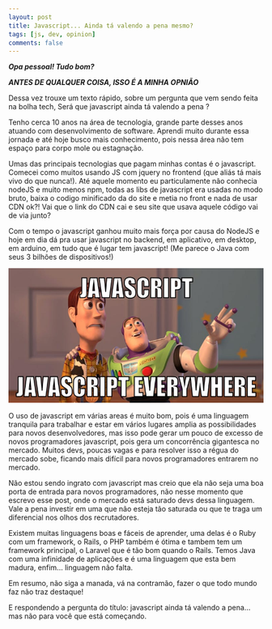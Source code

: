 ```yaml
---
layout: post
title: Javascript... Ainda tá valendo a pena mesmo?
tags: [js, dev, opinion]
comments: false
---
```

***Opa pessoal! Tudo bom?***

***ANTES DE QUALQUER COISA, ISSO É A MINHA OPNIÃO***

Dessa vez trouxe um texto rápido, sobre um pergunta que vem sendo feita na bolha tech, Será que javascript ainda tá valendo a pena ?

Tenho cerca 10 anos na área de tecnologia, grande parte desses anos atuando com desenvolvimento de software. Aprendi muito durante essa jornada e até hoje busco mais conhecimento, pois nessa área não tem espaço para corpo mole ou estagnação.

Umas das principais tecnologias que pagam minhas contas é o javascript. Comecei como muitos usando JS com jquery no frontend (que aliás tá mais vivo do que nunca!). Até aquele momento eu particulamente não conhecia nodeJS e muito menos npm, todas as libs de javascript era usadas no modo bruto, baixa o codigo minificado da do site e metia no front e nada de usar CDN ok?! Vai que o link do CDN cai e seu site que usava aquele código vai de via junto?

Com o tempo o javascript ganhou muito mais força por causa do NodeJS e hoje em dia dá pra usar javascript no backend, em aplicativo, em desktop, em arduino, em tudo que é lugar tem javascript! (Me parece o Java com seus 3 bilhões de dispositivos!)

![Javascript Everywhere](/assets/img/javascript-ends/javascript-every.jpg)

O uso de javascript em várias areas é muito bom, pois é uma linguagem tranquila para trabalhar e estar em vários lugares amplia as possibilidades para novos desenvolvedores, mas isso pode gerar um pouco de excesso de novos programadores javascript, pois gera um concorrência gigantesca no mercado. Muitos devs, poucas vagas e para resolver isso a régua do mercado sobe, ficando mais difícil para novos programadores entrarem no mercado.

Não estou sendo ingrato com javascript mas creio que ela não seja uma boa porta de entrada para novos programadores, não nesse momento que escrevo esse post, onde o mercado está saturado devs dessa linguagem. Vale a pena investir em uma que não esteja tão saturada ou que te traga um diferencial nos olhos dos recrutadores. 

Existem muitas linguagens boas e fáceis de aprender, uma delas é o Ruby com um framework, o Rails, o PHP também é ótima e tambem tem um framework principal, o Laravel que é tão bom quando o Rails. Temos Java com uma infinidade de aplicações e é uma linguagem que esta bem madura, enfim... linguagem não falta.

Em resumo, não siga a manada, vá na contramão, fazer o que todo mundo faz não traz destaque!

E respondendo a pergunta do título: javascript ainda tá valendo a pena... mas não para você que está começando.






